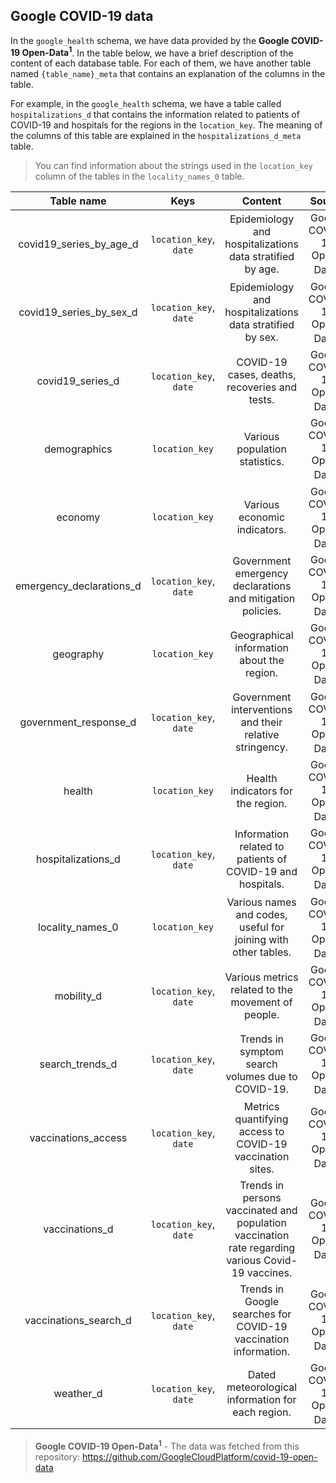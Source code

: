 
## Google COVID-19 data

In the `google_health` schema, we have data provided by the **Google COVID-19 Open-Data<sup>1</sup>**. In the table below, we have a brief description of the content of each database table. For each of them, we have another table named `{table_name}_meta` that contains an explanation of the columns in the table.

For example, in the  `google_health` schema, we have a table called `hospitalizations_d` that contains the information related to patients of COVID-19 and hospitals for the regions in the `location_key`. The meaning of the columns of this table are explained in the `hospitalizations_d_meta` table.

> You can find information about the strings used in the `location_key` column of the tables in the `locality_names_0` table.


| Table name  | Keys | Content | Source | 
| :----: | :-----:  | :--------: | :----: |
| covid19_series_by_age_d | `location_key`, `date` | Epidemiology and hospitalizations data stratified by age. | Google COVID-19 Open-Data<sup>1</sup> |
| covid19_series_by_sex_d | `location_key`, `date`  | Epidemiology and hospitalizations data stratified by sex. | Google COVID-19 Open-Data<sup>1</sup> |
| covid19_series_d | `location_key`, `date`  | COVID-19 cases, deaths, recoveries and tests. | Google COVID-19 Open-Data<sup>1</sup> |
| demographics | `location_key`  | Various population statistics. | Google COVID-19 Open-Data<sup>1</sup> |
| economy | `location_key`  | Various economic indicators. | Google COVID-19 Open-Data<sup>1</sup> |
| emergency_declarations_d | `location_key`, `date`  | Government emergency declarations and mitigation policies. | Google COVID-19 Open-Data<sup>1</sup> |
| geography | `location_key`  | Geographical information about the region. | Google COVID-19 Open-Data<sup>1</sup>  |
| government_response_d | `location_key`, `date`  | Government interventions and their relative stringency. | Google COVID-19 Open-Data<sup>1</sup> |
| health | `location_key`  | Health indicators for the region. | Google COVID-19 Open-Data<sup>1</sup> |
| hospitalizations_d | `location_key`, `date`  | Information related to patients of COVID-19 and hospitals. | Google COVID-19 Open-Data<sup>1</sup> |
| locality_names_0 | `location_key` | Various names and codes, useful for joining with other tables. | Google COVID-19 Open-Data<sup>1</sup> |
| mobility_d | `location_key`, `date`  | Various metrics related to the movement of people.| Google COVID-19 Open-Data<sup>1</sup>|
| search_trends_d | `location_key`, `date`  | Trends in symptom search volumes due to COVID-19. | Google COVID-19 Open-Data<sup>1</sup> |
| vaccinations_access | `location_key`, `date`  | Metrics quantifying access to COVID-19 vaccination sites. | Google COVID-19 Open-Data<sup>1</sup> |
| vaccinations_d | `location_key`, `date`  | Trends in persons vaccinated and population vaccination rate regarding various Covid-19 vaccines.| Google COVID-19 Open-Data<sup>1</sup> |
 | vaccinations_search_d | `location_key`, `date`  | Trends in Google searches for COVID-19 vaccination information.| Google COVID-19 Open-Data<sup>1</sup> |
| weather_d | `location_key`, `date`  | Dated meteorological information for each region. | Google COVID-19 Open-Data<sup>1</sup> |

> **Google COVID-19 Open-Data<sup>1</sup>** - The data was fetched from this repository:  https://github.com/GoogleCloudPlatform/covid-19-open-data



